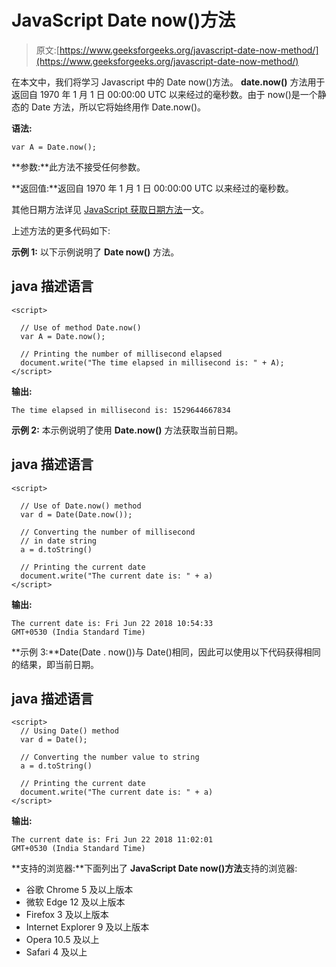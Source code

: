 # JavaScript Date now()方法

> 原文:[https://www.geeksforgeeks.org/javascript-date-now-method/](https://www.geeksforgeeks.org/javascript-date-now-method/)

在本文中，我们将学习 Javascript 中的 Date now()方法。 **date.now()** 方法用于返回自 1970 年 1 月 1 日 00:00:00 UTC 以来经过的毫秒数。由于 now()是一个静态的 Date 方法，所以它将始终用作 Date.now()。

**语法:**

```
var A = Date.now();
```

**参数:**此方法不接受任何参数。

**返回值:**返回自 1970 年 1 月 1 日 00:00:00 UTC 以来经过的毫秒数。

其他日期方法详见 [JavaScript 获取日期方法](https://www.geeksforgeeks.org/javascript-get-date-methods/)一文。

上述方法的更多代码如下:

**示例 1:** 以下示例说明了 **Date now()** 方法。

## java 描述语言

```
<script>

  // Use of method Date.now()
  var A = Date.now();

  // Printing the number of millisecond elapsed
  document.write("The time elapsed in millisecond is: " + A);
</script>
```

**输出:**

```
The time elapsed in millisecond is: 1529644667834
```

**示例 2:** 本示例说明了使用 **Date.now()** 方法获取当前日期。

## java 描述语言

```
<script>

  // Use of Date.now() method
  var d = Date(Date.now());

  // Converting the number of millisecond
  // in date string
  a = d.toString()

  // Printing the current date                   
  document.write("The current date is: " + a)
</script>
```

**输出:**

```
The current date is: Fri Jun 22 2018 10:54:33 
GMT+0530 (India Standard Time)
```

**示例 3:**Date(Date . now())与 Date()相同，因此可以使用以下代码获得相同的结果，即当前日期。

## java 描述语言

```
<script>
  // Using Date() method
  var d = Date();

  // Converting the number value to string
  a = d.toString()

  // Printing the current date
  document.write("The current date is: " + a)
</script>
```

**输出:**

```
The current date is: Fri Jun 22 2018 11:02:01 
GMT+0530 (India Standard Time)
```

**支持的浏览器:**下面列出了 **JavaScript Date now()方法**支持的浏览器:

*   谷歌 Chrome 5 及以上版本
*   微软 Edge 12 及以上版本
*   Firefox 3 及以上版本
*   Internet Explorer 9 及以上版本
*   Opera 10.5 及以上
*   Safari 4 及以上